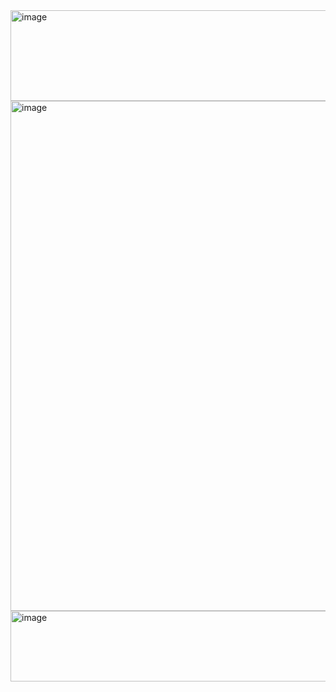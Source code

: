 <img width="1899" height="145" alt="image" src="https://github.com/user-attachments/assets/cc8947d8-686a-4763-b76b-a239084a96b8" />
<img width="1548" height="816" alt="image" src="https://github.com/user-attachments/assets/3fd9e1a1-4e70-4c9d-bf14-586c1e8f39cc" />
<img width="1891" height="113" alt="image" src="https://github.com/user-attachments/assets/770a4c31-386d-47b0-8123-082a69c3f9e8" />
